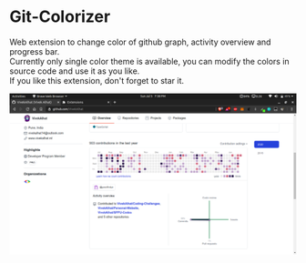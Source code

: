 # Git-Colorizer
Web extension to change color of github graph, activity overview and progress bar.\
Currently only single color theme is available, you can modify the colors in source code and use it as you like.\
If you like this extension, don't forget to star it.

![theme](theme.png)
